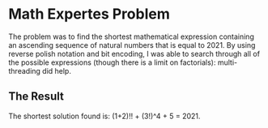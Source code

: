 # Math Expertes Problem

The problem was to find the shortest mathematical expression containing an ascending sequence of natural numbers that is equal to 2021. By using reverse polish notation and bit encoding, I was able to search through all of the possible expressions (though there is a limit on factorials): multi-threading did help.

## The Result

The shortest solution found is: (1+2)!! + (3!)^4 + 5 = 2021.